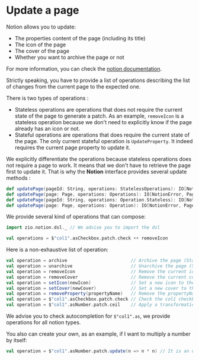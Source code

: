 # Update a page

Notion allows you to update:
- The properties content of the page (including its title)
- The icon of the page
- The cover of the page
- Whether you want to archive the page or not

For more information, you can check the [notion documentation](https://developers.notion.com/reference/patch-page).

Strictly speaking, you have to provide a list of operations describing the list of changes from the current page to the 
expected one.

There is two types of operations :
- Stateless operations are operations that does not require the current state of the page to generate a patch. As an
  example, `removeIcon` is a stateless operation because we don't need to explicitly know if the page already has an
  icon or not.
- Stateful operations are operations that does require the current state of the page. The only current stateful 
  operation is `UpdateProperty`. It indeed requires the current page property to update it.

We explicitly differentiate the operations because stateless operations does not require a page to work. It means that
we don't have to retrieve the page first to update it. That is why the **Notion** interface provides several
update methods :

```scala
def updatePage(pageId: String, operations: StatelessOperations): IO[NotionError, Page]
def updatePage(page: Page, operations: Operations): IO[NotionError, Page]
def updatePage(pageId: String, operations: Operation.Stateless): IO[NotionError, Page]
def updatePage(page: Page, operations: Operation): IO[NotionError, Page]
```

We provide several kind of operations that can compose:

```scala
import zio.notion.dsl._ // We advise you to import the dsl

val operations = $"col1".asCheckbox.patch.check ++ removeIcon
```

Here is a non-exhaustive list of operation:

```scala
val operation = archive                        // Archive the page (Stateless)
val operation = unarchive                      // Unarchive the page (Stateless)
val operation = removeIcon                     // Remove the current icon of the page (Stateless)
val operation = removeCover                    // Remove the current cover of the page (Stateless)
val operation = setIcon(newIcon)               // Set a new icon to the page (Stateless)
val operation = setCover(newCover)             // Set a new cover to the page (Stateless)
val operation = removeProperty(propertyName)   // Remove the propertyName property of the page (Stateless)
val operation = $"col1".asCheckbox.patch.check // Check the col1 checkbox property (Stateless)
val operation = $"col1".asNumber.patch.ceil    // Apply a transformation to the col1 number property (Stateful)
```

We advise you to check autocompletion for `$"col1".as`, we provide operations for all notion types.

You also can create your own, as an example, if I want to multiply a number by itself:

```scala
val operation = $"col1".asNumber.patch.update(n => n * n) // It is an update (Stateful)
```
